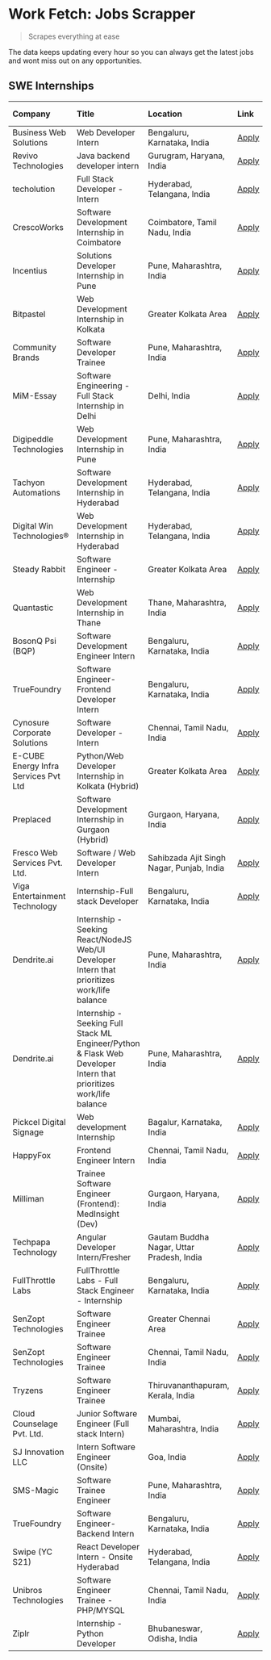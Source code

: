# Work Fetch: Jobs Scrapper
> Scrapes everything at ease

The data keeps updating every hour so you can always get the latest jobs and wont miss out on any opportunities.

## SWE Internships
<!--START_SECTION:workfetch-->
| Company                              | Title                                                                                                              | Location                                  | Link                                                                                                                                                                                                                                                                                                                              | Date Posted   |
|:-------------------------------------|:-------------------------------------------------------------------------------------------------------------------|:------------------------------------------|:----------------------------------------------------------------------------------------------------------------------------------------------------------------------------------------------------------------------------------------------------------------------------------------------------------------------------------|:--------------|
| Business Web Solutions               | Web Developer Intern                                                                                               | Bengaluru, Karnataka, India               | [Apply](https://in.linkedin.com/jobs/view/web-developer-intern-at-business-web-solutions-3906717928?position=15&pageNum=0&refId=2uA1CR1RJRCM7lgow1H3yA%3D%3D&trackingId=g0oCJGWGUXS7iokdNySGCg%3D%3D&trk=public_jobs_jserp-result_search-card)                                                                                    | 2024-04-20    |
| Revivo Technologies                  | Java backend developer intern                                                                                      | Gurugram, Haryana, India                  | [Apply](https://in.linkedin.com/jobs/view/java-backend-developer-intern-at-revivo-technologies-3906034446?position=25&pageNum=0&refId=2uA1CR1RJRCM7lgow1H3yA%3D%3D&trackingId=j6tcBaHhQdCSxGLS4s0lhw%3D%3D&trk=public_jobs_jserp-result_search-card)                                                                              | 2024-04-19    |
| techolution                          | Full Stack Developer - Intern                                                                                      | Hyderabad, Telangana, India               | [Apply](https://in.linkedin.com/jobs/view/full-stack-developer-intern-at-techolution-3904814977?position=24&pageNum=0&refId=2uA1CR1RJRCM7lgow1H3yA%3D%3D&trackingId=0rXkRrfPfFtKbOTJWvotZw%3D%3D&trk=public_jobs_jserp-result_search-card)                                                                                        | 2024-04-18    |
| CrescoWorks                          | Software Development Internship in Coimbatore                                                                      | Coimbatore, Tamil Nadu, India             | [Apply](https://in.linkedin.com/jobs/view/software-development-internship-in-coimbatore-at-crescoworks-3904327953?position=5&pageNum=0&refId=2uA1CR1RJRCM7lgow1H3yA%3D%3D&trackingId=iDEy%2FRwmho2DNfO1h981fg%3D%3D&trk=public_jobs_jserp-result_search-card)                                                                     | 2024-04-17    |
| Incentius                            | Solutions Developer Internship in Pune                                                                             | Pune, Maharashtra, India                  | [Apply](https://in.linkedin.com/jobs/view/solutions-developer-internship-in-pune-at-incentius-3904329499?position=12&pageNum=0&refId=2uA1CR1RJRCM7lgow1H3yA%3D%3D&trackingId=IJXgXYEepmhovwTLGehLFw%3D%3D&trk=public_jobs_jserp-result_search-card)                                                                               | 2024-04-17    |
| Bitpastel                            | Web Development Internship in Kolkata                                                                              | Greater Kolkata Area                      | [Apply](https://in.linkedin.com/jobs/view/web-development-internship-in-kolkata-at-bitpastel-3903194722?position=54&pageNum=0&refId=2uA1CR1RJRCM7lgow1H3yA%3D%3D&trackingId=soOMDZaFfsXENFh7myzNTQ%3D%3D&trk=public_jobs_jserp-result_search-card)                                                                                | 2024-04-16    |
| Community Brands                     | Software Developer Trainee                                                                                         | Pune, Maharashtra, India                  | [Apply](https://in.linkedin.com/jobs/view/software-developer-trainee-at-community-brands-3899630827?position=13&pageNum=0&refId=2uA1CR1RJRCM7lgow1H3yA%3D%3D&trackingId=u1Q9Ahw7SPxPOFX0PkPz2Q%3D%3D&trk=public_jobs_jserp-result_search-card)                                                                                    | 2024-04-15    |
| MiM-Essay                            | Software Engineering - Full Stack Internship in Delhi                                                              | Delhi, India                              | [Apply](https://in.linkedin.com/jobs/view/software-engineering-full-stack-internship-in-delhi-at-mim-essay-3901647332?position=18&pageNum=0&refId=2uA1CR1RJRCM7lgow1H3yA%3D%3D&trackingId=Zbq02VNlxuIXHg6WbdHZJg%3D%3D&trk=public_jobs_jserp-result_search-card)                                                                  | 2024-04-15    |
| Digipeddle Technologies              | Web Development Internship in Pune                                                                                 | Pune, Maharashtra, India                  | [Apply](https://in.linkedin.com/jobs/view/web-development-internship-in-pune-at-digipeddle-technologies-3898605884?position=35&pageNum=0&refId=2uA1CR1RJRCM7lgow1H3yA%3D%3D&trackingId=oSZFIsnKloNpENZMmtV6rA%3D%3D&trk=public_jobs_jserp-result_search-card)                                                                     | 2024-04-13    |
| Tachyon Automations                  | Software Development Internship in Hyderabad                                                                       | Hyderabad, Telangana, India               | [Apply](https://in.linkedin.com/jobs/view/software-development-internship-in-hyderabad-at-tachyon-automations-3896969464?position=22&pageNum=0&refId=2uA1CR1RJRCM7lgow1H3yA%3D%3D&trackingId=7PayD9cYm%2BfP51HUPUk%2FnA%3D%3D&trk=public_jobs_jserp-result_search-card)                                                           | 2024-04-12    |
| Digital Win Technologies®            | Web Development Internship in Hyderabad                                                                            | Hyderabad, Telangana, India               | [Apply](https://in.linkedin.com/jobs/view/web-development-internship-in-hyderabad-at-digital-win-technologies%C2%AE-3893193501?position=46&pageNum=0&refId=2uA1CR1RJRCM7lgow1H3yA%3D%3D&trackingId=rP6VdFo64d0a46Q%2BdlutfA%3D%3D&trk=public_jobs_jserp-result_search-card)                                                       | 2024-04-10    |
| Steady Rabbit                        | Software Engineer - Internship                                                                                     | Greater Kolkata Area                      | [Apply](https://in.linkedin.com/jobs/view/software-engineer-internship-at-steady-rabbit-3885171077?position=4&pageNum=0&refId=2uA1CR1RJRCM7lgow1H3yA%3D%3D&trackingId=H5TVBcAXe8wN0ch78HR0WQ%3D%3D&trk=public_jobs_jserp-result_search-card)                                                                                      | 2024-04-08    |
| Quantastic                           | Web Development Internship in Thane                                                                                | Thane, Maharashtra, India                 | [Apply](https://in.linkedin.com/jobs/view/web-development-internship-in-thane-at-quantastic-3888221292?position=58&pageNum=0&refId=2uA1CR1RJRCM7lgow1H3yA%3D%3D&trackingId=cegmLaC7aR1MhmQyyxDINQ%3D%3D&trk=public_jobs_jserp-result_search-card)                                                                                 | 2024-04-08    |
| BosonQ Psi (BQP)                     | Software Development Engineer Intern                                                                               | Bengaluru, Karnataka, India               | [Apply](https://in.linkedin.com/jobs/view/software-development-engineer-intern-at-bosonq-psi-bqp-3888328596?position=21&pageNum=0&refId=2uA1CR1RJRCM7lgow1H3yA%3D%3D&trackingId=qRlYJ5gBsUF3Kbc4UcbjQw%3D%3D&trk=public_jobs_jserp-result_search-card)                                                                            | 2024-04-06    |
| TrueFoundry                          | Software Engineer- Frontend Developer Intern                                                                       | Bengaluru, Karnataka, India               | [Apply](https://in.linkedin.com/jobs/view/software-engineer-frontend-developer-intern-at-truefoundry-3887320206?position=10&pageNum=0&refId=2uA1CR1RJRCM7lgow1H3yA%3D%3D&trackingId=IaRPhVeM%2FQc3WMMOFPX8Hw%3D%3D&trk=public_jobs_jserp-result_search-card)                                                                      | 2024-04-05    |
| Cynosure Corporate Solutions         | Software Developer -Intern                                                                                         | Chennai, Tamil Nadu, India                | [Apply](https://in.linkedin.com/jobs/view/software-developer-intern-at-cynosure-corporate-solutions-3884767755?position=14&pageNum=0&refId=2uA1CR1RJRCM7lgow1H3yA%3D%3D&trackingId=879KnOTZ9eEu3PZBdbEzKA%3D%3D&trk=public_jobs_jserp-result_search-card)                                                                         | 2024-04-04    |
| E-CUBE Energy Infra Services Pvt Ltd | Python/Web Developer Internship in Kolkata (Hybrid)                                                                | Greater Kolkata Area                      | [Apply](https://in.linkedin.com/jobs/view/python-web-developer-internship-in-kolkata-hybrid-at-e-cube-energy-infra-services-pvt-ltd-3882160442?position=6&pageNum=0&refId=2uA1CR1RJRCM7lgow1H3yA%3D%3D&trackingId=yalvhhuywksy0hTaGsMviQ%3D%3D&trk=public_jobs_jserp-result_search-card)                                          | 2024-04-02    |
| Preplaced                            | Software Development Internship in Gurgaon (Hybrid)                                                                | Gurgaon, Haryana, India                   | [Apply](https://in.linkedin.com/jobs/view/software-development-internship-in-gurgaon-hybrid-at-preplaced-3880567870?position=19&pageNum=0&refId=2uA1CR1RJRCM7lgow1H3yA%3D%3D&trackingId=74%2FPlaHoGTYZP3A0YwFSWw%3D%3D&trk=public_jobs_jserp-result_search-card)                                                                  | 2024-04-01    |
| Fresco Web Services Pvt. Ltd.        | Software / Web Developer Intern                                                                                    | Sahibzada Ajit Singh Nagar, Punjab, India | [Apply](https://in.linkedin.com/jobs/view/software-web-developer-intern-at-fresco-web-services-pvt-ltd-3880552598?position=48&pageNum=0&refId=2uA1CR1RJRCM7lgow1H3yA%3D%3D&trackingId=FyNGy7ctAtk8kntC6obZaQ%3D%3D&trk=public_jobs_jserp-result_search-card)                                                                      | 2024-04-01    |
| Viga Entertainment Technology        | Internship-Full stack Developer                                                                                    | Bengaluru, Karnataka, India               | [Apply](https://in.linkedin.com/jobs/view/internship-full-stack-developer-at-viga-entertainment-technology-3870669789?position=20&pageNum=0&refId=2uA1CR1RJRCM7lgow1H3yA%3D%3D&trackingId=oruw4t%2BvKgOM6cDhalmltA%3D%3D&trk=public_jobs_jserp-result_search-card)                                                                | 2024-03-25    |
| Dendrite.ai                          | Internship - Seeking React/NodeJS Web/UI Developer Intern that prioritizes work/life balance                       | Pune, Maharashtra, India                  | [Apply](https://in.linkedin.com/jobs/view/internship-seeking-react-nodejs-web-ui-developer-intern-that-prioritizes-work-life-balance-at-dendrite-ai-3853583200?position=29&pageNum=0&refId=2uA1CR1RJRCM7lgow1H3yA%3D%3D&trackingId=qZgQItWiidjA553gebwrpw%3D%3D&trk=public_jobs_jserp-result_search-card)                         | 2024-03-12    |
| Dendrite.ai                          | Internship - Seeking Full Stack ML Engineer/Python & Flask Web Developer Intern that prioritizes work/life balance | Pune, Maharashtra, India                  | [Apply](https://in.linkedin.com/jobs/view/internship-seeking-full-stack-ml-engineer-python-flask-web-developer-intern-that-prioritizes-work-life-balance-at-dendrite-ai-3853583202?position=60&pageNum=0&refId=2uA1CR1RJRCM7lgow1H3yA%3D%3D&trackingId=d7SXv248%2B6z%2BZX88vNHAzQ%3D%3D&trk=public_jobs_jserp-result_search-card) | 2024-03-12    |
| Pickcel Digital Signage              | Web development Internship                                                                                         | Bagalur, Karnataka, India                 | [Apply](https://in.linkedin.com/jobs/view/web-development-internship-at-pickcel-digital-signage-3849506118?position=47&pageNum=0&refId=2uA1CR1RJRCM7lgow1H3yA%3D%3D&trackingId=pck2CMvceDma1TSq2%2Bi%2B1A%3D%3D&trk=public_jobs_jserp-result_search-card)                                                                         | 2024-03-08    |
| HappyFox                             | Frontend Engineer Intern                                                                                           | Chennai, Tamil Nadu, India                | [Apply](https://in.linkedin.com/jobs/view/frontend-engineer-intern-at-happyfox-3848357951?position=44&pageNum=0&refId=2uA1CR1RJRCM7lgow1H3yA%3D%3D&trackingId=Nosj3u4xcuq6uGPORDQh5Q%3D%3D&trk=public_jobs_jserp-result_search-card)                                                                                              | 2024-03-07    |
| Milliman                             | Trainee Software Engineer (Frontend): MedInsight (Dev)                                                             | Gurgaon, Haryana, India                   | [Apply](https://in.linkedin.com/jobs/view/trainee-software-engineer-frontend-medinsight-dev-at-milliman-3792874280?position=8&pageNum=0&refId=2uA1CR1RJRCM7lgow1H3yA%3D%3D&trackingId=u0rcxgMeBdWz2SvUo7jp4A%3D%3D&trk=public_jobs_jserp-result_search-card)                                                                      | 2024-03-01    |
| Techpapa Technology                  | Angular Developer Intern/Fresher                                                                                   | Gautam Buddha Nagar, Uttar Pradesh, India | [Apply](https://in.linkedin.com/jobs/view/angular-developer-intern-fresher-at-techpapa-technology-3834305862?position=51&pageNum=0&refId=2uA1CR1RJRCM7lgow1H3yA%3D%3D&trackingId=BgCiyhfqLpDBsG0%2FqlFCXw%3D%3D&trk=public_jobs_jserp-result_search-card)                                                                         | 2024-02-20    |
| FullThrottle Labs                    | FullThrottle Labs - Full Stack Engineer - Internship                                                               | Bengaluru, Karnataka, India               | [Apply](https://in.linkedin.com/jobs/view/fullthrottle-labs-full-stack-engineer-internship-at-fullthrottle-labs-3829636016?position=50&pageNum=0&refId=2uA1CR1RJRCM7lgow1H3yA%3D%3D&trackingId=lloaKbceOjhhYZZr6T69Jw%3D%3D&trk=public_jobs_jserp-result_search-card)                                                             | 2024-02-17    |
| SenZopt Technologies                 | Software Engineer Trainee                                                                                          | Greater Chennai Area                      | [Apply](https://in.linkedin.com/jobs/view/software-engineer-trainee-at-senzopt-technologies-3827688781?position=28&pageNum=0&refId=2uA1CR1RJRCM7lgow1H3yA%3D%3D&trackingId=1lyqP75jSsZoq%2FFqTsEQHg%3D%3D&trk=public_jobs_jserp-result_search-card)                                                                               | 2024-02-12    |
| SenZopt Technologies                 | Software Engineer Trainee                                                                                          | Chennai, Tamil Nadu, India                | [Apply](https://in.linkedin.com/jobs/view/software-engineer-trainee-at-senzopt-technologies-3827686880?position=43&pageNum=0&refId=2uA1CR1RJRCM7lgow1H3yA%3D%3D&trackingId=po2t3G%2FsPnHUWhk820AAIA%3D%3D&trk=public_jobs_jserp-result_search-card)                                                                               | 2024-02-12    |
| Tryzens                              | Software Engineer Trainee                                                                                          | Thiruvananthapuram, Kerala, India         | [Apply](https://in.linkedin.com/jobs/view/software-engineer-trainee-at-tryzens-3809363491?position=30&pageNum=0&refId=2uA1CR1RJRCM7lgow1H3yA%3D%3D&trackingId=Ewsg1tb%2BIxV1TpO7GJ5ePQ%3D%3D&trk=public_jobs_jserp-result_search-card)                                                                                            | 2024-01-18    |
| Cloud Counselage Pvt. Ltd.           | Junior Software Engineer (Full stack Intern)                                                                       | Mumbai, Maharashtra, India                | [Apply](https://in.linkedin.com/jobs/view/junior-software-engineer-full-stack-intern-at-cloud-counselage-pvt-ltd-3803132814?position=23&pageNum=0&refId=2uA1CR1RJRCM7lgow1H3yA%3D%3D&trackingId=RAIuK9Rm906wWMvs1T1duA%3D%3D&trk=public_jobs_jserp-result_search-card)                                                            | 2024-01-11    |
| SJ Innovation LLC                    | Intern Software Engineer (Onsite)                                                                                  | Goa, India                                | [Apply](https://in.linkedin.com/jobs/view/intern-software-engineer-onsite-at-sj-innovation-llc-3799959011?position=37&pageNum=0&refId=2uA1CR1RJRCM7lgow1H3yA%3D%3D&trackingId=KOdRkvsb%2FsppdexjRVbMMw%3D%3D&trk=public_jobs_jserp-result_search-card)                                                                            | 2024-01-11    |
| SMS-Magic                            | Software Trainee Engineer                                                                                          | Pune, Maharashtra, India                  | [Apply](https://in.linkedin.com/jobs/view/software-trainee-engineer-at-sms-magic-3761409781?position=26&pageNum=0&refId=2uA1CR1RJRCM7lgow1H3yA%3D%3D&trackingId=xw0KGGL1LuVMJO%2BGv9ZEJA%3D%3D&trk=public_jobs_jserp-result_search-card)                                                                                          | 2023-11-16    |
| TrueFoundry                          | Software Engineer-Backend Intern                                                                                   | Bengaluru, Karnataka, India               | [Apply](https://in.linkedin.com/jobs/view/software-engineer-backend-intern-at-truefoundry-3779508170?position=27&pageNum=0&refId=2uA1CR1RJRCM7lgow1H3yA%3D%3D&trackingId=l0mIgTiKmjJuFEOH6sLdOQ%3D%3D&trk=public_jobs_jserp-result_search-card)                                                                                   | 2023-11-10    |
| Swipe (YC S21)                       | React Developer Intern - Onsite Hyderabad                                                                          | Hyderabad, Telangana, India               | [Apply](https://in.linkedin.com/jobs/view/react-developer-intern-onsite-hyderabad-at-swipe-yc-s21-3737600089?position=33&pageNum=0&refId=2uA1CR1RJRCM7lgow1H3yA%3D%3D&trackingId=IWlzQog4dnDTXiLF%2FbpTfQ%3D%3D&trk=public_jobs_jserp-result_search-card)                                                                         | 2023-10-13    |
| Unibros Technologies                 | Software Engineer Trainee - PHP/MYSQL                                                                              | Chennai, Tamil Nadu, India                | [Apply](https://in.linkedin.com/jobs/view/software-engineer-trainee-php-mysql-at-unibros-technologies-3656599241?position=31&pageNum=0&refId=2uA1CR1RJRCM7lgow1H3yA%3D%3D&trackingId=gsMTRhJkYTKeCp9WDggG3A%3D%3D&trk=public_jobs_jserp-result_search-card)                                                                       | 2023-06-12    |
| Ziplr                                | Internship - Python Developer                                                                                      | Bhubaneswar, Odisha, India                | [Apply](https://in.linkedin.com/jobs/view/internship-python-developer-at-ziplr-3645677592?position=57&pageNum=0&refId=2uA1CR1RJRCM7lgow1H3yA%3D%3D&trackingId=BwisttkWFSFkW%2F0ya1Bbvg%3D%3D&trk=public_jobs_jserp-result_search-card)                                                                                            | 2023-06-02    |
<!--END_SECTION:workfetch-->
